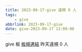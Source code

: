 ```yaml
---
title: 2023-09-17-give 違規 0 人
tags:
    - give
abbrlink: 2023-09-17-give
date: give-2023-09-17 12:00:00
---
```

give 板 [板規連結](https://www.ptt.cc/bbs/give/M.1612495900.A.C32.html)
昨天違規 0 人
